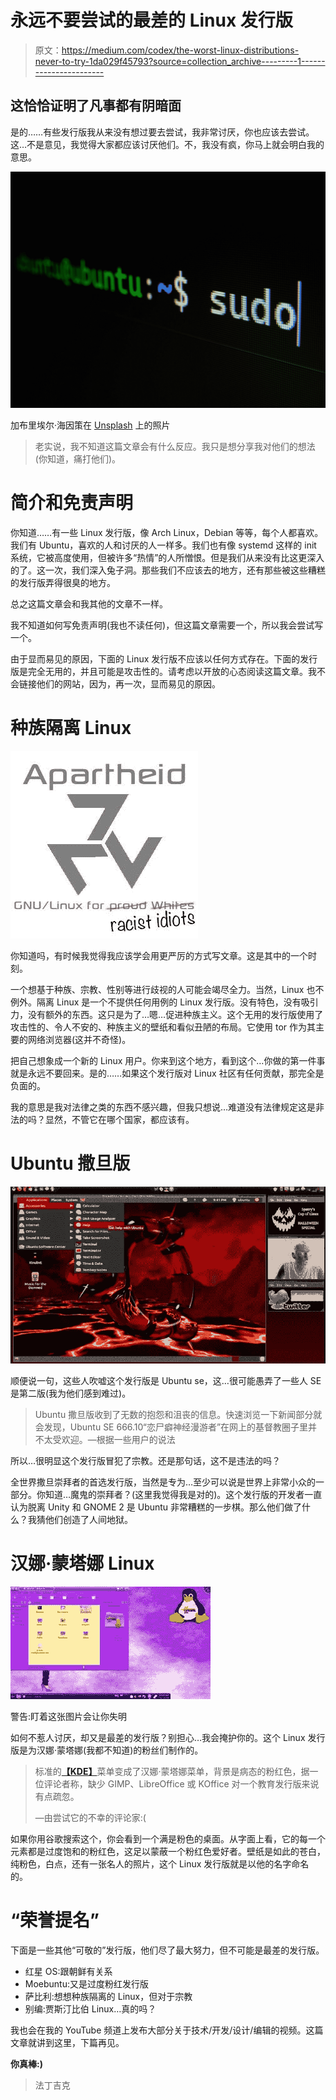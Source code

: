 # 永远不要尝试的最差的 Linux 发行版

> 原文：<https://medium.com/codex/the-worst-linux-distributions-never-to-try-1da029f45793?source=collection_archive---------1----------------------->

## 这恰恰证明了凡事都有阴暗面

是的……有些发行版我从来没有想过要去尝试，我非常讨厌，你也应该去尝试。这…不是意见，我觉得大家都应该讨厌他们。不，我没有疯，你马上就会明白我的意思。

![](img/cd131b2a775181d6aee02feabf86227e.png)

加布里埃尔·海因策在 [Unsplash](https://unsplash.com?utm_source=medium&utm_medium=referral) 上的照片

> 老实说，我不知道这篇文章会有什么反应。我只是想分享我对他们的想法(你知道，痛打他们)。

# 简介和免责声明

你知道……有一些 Linux 发行版，像 Arch Linux，Debian 等等，每个人都喜欢。我们有 Ubuntu，喜欢的人和讨厌的人一样多。我们也有像 systemd 这样的 init 系统，它被高度使用，但被许多“热情”的人所憎恨。但是我们从来没有比这更深入的了。这一次，我们深入兔子洞。那些我们不应该去的地方，还有那些被这些糟糕的发行版弄得很臭的地方。

总之这篇文章会和我其他的文章不一样。

我不知道如何写免责声明(我也不读任何)，但这篇文章需要一个，所以我会尝试写一个。

由于显而易见的原因，下面的 Linux 发行版不应该以任何方式存在。下面的发行版是完全无用的，并且可能是攻击性的。请考虑以开放的心态阅读这篇文章。我不会链接他们的网站，因为，再一次，显而易见的原因。

# 种族隔离 Linux

![](img/8eb3a4f9ec6365d0e4ca35460f6f2a5a.png)

你知道吗，有时候我觉得我应该学会用更严厉的方式写文章。这是其中的一个时刻。

一个想基于种族、宗教、性别等进行歧视的人可能会竭尽全力。当然，Linux 也不例外。隔离 Linux 是一个不提供任何用例的 Linux 发行版。没有特色，没有吸引力，没有额外的东西。这只是为了…嗯…促进种族主义。这个无用的发行版使用了攻击性的、令人不安的、种族主义的壁纸和看似丑陋的布局。它使用 tor 作为其主要的网络浏览器(这并不奇怪)。

把自己想象成一个新的 Linux 用户。你来到这个地方，看到这个…你做的第一件事就是永远不要回来。是的……如果这个发行版对 Linux 社区有任何贡献，那完全是负面的。

我的意思是我对法律之类的东西不感兴趣，但我只想说…难道没有法律规定这是非法的吗？显然，不管它在哪个国家，都应该有。

# Ubuntu 撒旦版

![](img/5d024d6206132cbf95884f5c0086c222.png)

顺便说一句，这些人吹嘘这个发行版是 Ubuntu se，这…很可能愚弄了一些人 SE 是第二版(我为他们感到难过)。

> Ubuntu 撒旦版收到了无数的抱怨和沮丧的信息。快速浏览一下新闻部分就会发现，Ubuntu SE 666.10“恋尸癖神经漫游者”在网上的基督教圈子里并不太受欢迎。—根据一些用户的说法

所以…很明显这个发行版冒犯了宗教。还是那句话，这不是违法的吗？

全世界撒旦崇拜者的首选发行版，当然是专为…至少可以说是世界上非常小众的一部分。你知道…魔鬼的崇拜者？(这里我觉得我是对的)。这个发行版的开发者一直认为脱离 Unity 和 GNOME 2 是 Ubuntu 非常糟糕的一步棋。那么他们做了什么？我猜他们创造了人间地狱。

# 汉娜·蒙塔娜 Linux

![](img/a55094329bc03dd6a7f19fd54f873515.png)

警告:盯着这张图片会让你失明

如何不惹人讨厌，却又是最差的发行版？别担心…我会掩护你的。这个 Linux 发行版是为汉娜·蒙塔娜(我都不知道)的粉丝们制作的。

> 标准的[**【KDE】**](https://www.makeuseof.com/tag/kdes-desktop-features-activities-widgets-dashboard-linux/)菜单变成了汉娜·蒙塔娜菜单，背景是病态的粉红色，据一位评论者称，缺少 GIMP、LibreOffice 或 KOffice 对一个教育发行版来说有点疏忽。
> 
> —由尝试它的不幸的评论家:(

如果你用谷歌搜索这个，你会看到一个满是粉色的桌面。从字面上看，它的每一个元素都是过度饱和的粉红色，这足以蒙蔽一个粉红色爱好者。壁纸是如此的苍白，纯粉色，白点，还有一张名人的照片，这个 Linux 发行版就是以他的名字命名的。

# “荣誉提名”

下面是一些其他“可敬的”发行版，他们尽了最大努力，但不可能是最差的发行版。

*   红星 OS:跟朝鲜有关系
*   Moebuntu:又是过度粉红发行版
*   萨比利:想想种族隔离的 Linux，但对于宗教
*   别编:贾斯汀比伯 Linux…真的吗？

我也会在我的 YouTube 频道上发布大部分关于技术/开发/设计/编辑的视频。这篇文章就讲到这里，下篇再见。

**你真棒:)**

> 法丁吉克